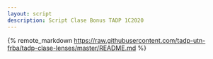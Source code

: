 ```yaml
---
layout: script
description: Script Clase Bonus TADP 1C2020
---
```


{% remote_markdown https://raw.githubusercontent.com/tadp-utn-frba/tadp-clase-lenses/master/README.md %}
